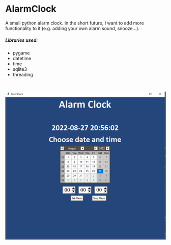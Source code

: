 # AlarmClock

A small python alarm clock. In the short future, I want to add more functionality to it (e.g. adding your own alarm sound, snooze...).

##### Libraries used:
- pygame
- datetime
- time
- sqlite3
- threading
<br>

![index](images/alarmWindow.PNG)<br>
